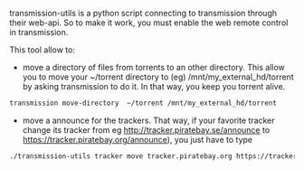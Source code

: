 transmission-utils is a python script connecting to transmission through
their web-api. So to make it work, you must enable the web remote control
in transmission.

This tool allow to:
* move a directory of files from torrents to an other directory. This allow
you to move your ~/torrent directory to (eg) /mnt/my_external_hd/torrent
by asking transmission to do it. In that way, you keep you torrent alive.
```bash
transmission move-directory  ~/torrent /mnt/my_external_hd/torrent
```

* move a announce for the trackers. That way, if your favorite tracker
change its tracker from eg http://tracker.piratebay.se/announce to
https://tracker.piratebay.org/announce), you just have to type
```bash
./transmission-utils tracker move tracker.piratebay.org https://tracker.piratebay.org/announce
```
